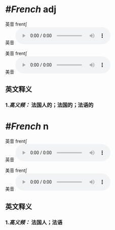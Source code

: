 # ***\#French*** adj
英音 frentʃ  
英音
<audio src="./media/French1.aac" controls="controls"></audio>

美音 frentʃ  
美音
<audio src="./media/French.aac" controls="controls"></audio>



  

英文释义
---
### 1.*高义频：* **法国人的；法国的；法语的**  


# ***\#French*** n
英音 frentʃ  
英音
<audio src="./media/French1.aac" controls="controls"></audio>

美音 frentʃ  
美音
<audio src="./media/French.aac" controls="controls"></audio>



  

英文释义
---
### 1.*高义频：* **法国人；法语**  



